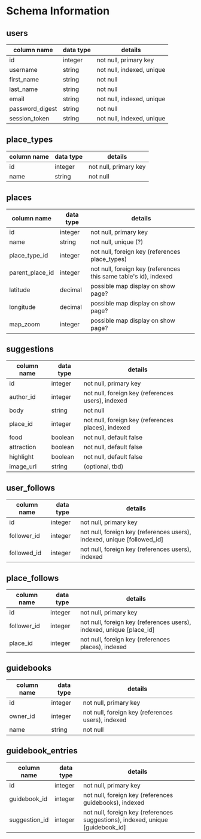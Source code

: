 # Schema Information

## users
column name     | data type | details
----------------|-----------|-----------------------
id              | integer   | not null, primary key
username        | string    | not null, indexed, unique
first_name      | string    | not null
last_name       | string    | not null
email           | string    | not null, indexed, unique
password_digest | string    | not null
session_token   | string    | not null, indexed, unique

## place_types
column name | data type | details
------------|-----------|-----------------------
id          | integer   | not null, primary key
name        | string    | not null

## places
column name     | data type | details
----------------|-----------|-----------------------
id              | integer   | not null, primary key
name            | string    | not null, unique (?)
place_type_id   | integer   | not null, foreign key (references place_types)
parent_place_id | integer   | not null, foreign key (references this same table's id), indexed
latitude        | decimal   | possible map display on show page?
longitude       | decimal   | possible map display on show page?
map_zoom        | integer   | possible map display on show page?

## suggestions
column name | data type | details
------------|-----------|-----------------------
id          | integer   | not null, primary key
author_id   | integer   | not null, foreign key (references users), indexed
body        | string    | not null
place_id    | integer   | not null, foreign key (references places), indexed
food        | boolean   | not null, default false
attraction  | boolean   | not null, default false
highlight   | boolean   | not null, default false
image_url   | string    | (optional, tbd)

## user_follows
column name | data type | details
------------|-----------|-----------------------
id          | integer   | not null, primary key
follower_id | integer   | not null, foreign key (references users), indexed, unique [followed_id]
followed_id | integer   | not null, foreign key (references users), indexed

## place_follows
column name | data type | details
------------|-----------|-----------------------
id          | integer   | not null, primary key
follower_id | integer   | not null, foreign key (references users), indexed, unique [place_id]
place_id    | integer   | not null, foreign key (references places), indexed

## guidebooks
column name | data type | details
------------|-----------|-----------------------
id          | integer   | not null, primary key
owner_id    | integer   | not null, foreign key (references users), indexed
name        | string    | not null

## guidebook_entries
column name   | data type | details
--------------|-----------|-----------------------
id            | integer   | not null, primary key
guidebook_id  | integer   | not null, foreign key (references guidebooks), indexed
suggestion_id | integer   | not null, foreign key (references suggestions), indexed, unique [guidebook_id]

